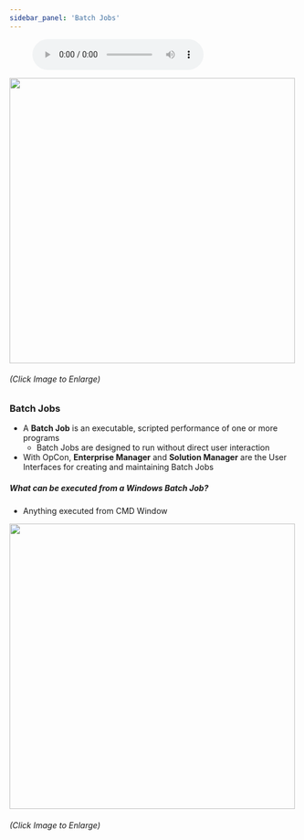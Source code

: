 ```yaml
---
sidebar_panel: 'Batch Jobs'
---
```


<figure>
    <audio
        controls
        src="audiobasic/AutomationandBatchJobConcepts.mp3">
            Your browser does not support the
            <code>audio</code> element.
    </audio>
</figure>

<a href="imgbasic/Picture13.png" target="_blank"><img src="imgbasic/Picture13.png" width="500"></img></a>

###### (Click Image to Enlarge)

### Batch Jobs

* A **Batch Job** is an executable, scripted performance of one or more programs
  * Batch Jobs are designed to run without direct user interaction
* With OpCon, **Enterprise Manager** and **Solution Manager** are the User Interfaces for creating and maintaining Batch Jobs


##### What can be executed from a Windows Batch Job?

* Anything executed from CMD Window

<a href="imgbasic/Picture14.png" target="_blank"><img src="imgbasic/Picture14.png" width="500"></img></a>

###### (Click Image to Enlarge)
